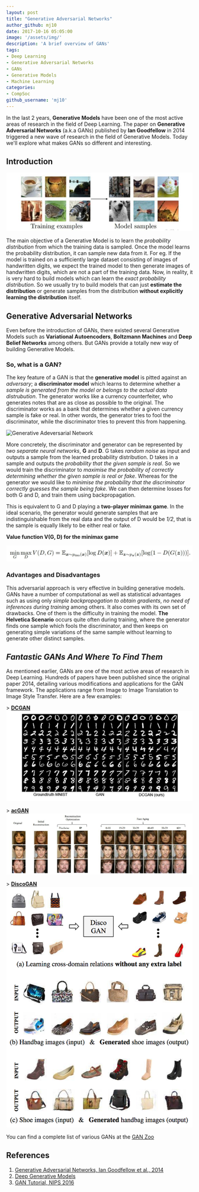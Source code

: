 ```yaml
---
layout: post
title: "Generative Adversarial Networks"
author_github: mj10
date: 2017-10-16 05:05:00
image: '/assets/img/'
description: 'A brief overview of GANs'
tags:
- Deep Learning
- Generative Adversarial Networks
- GANs
- Generative Models
- Machine Learning
categories:
- CompSoc
github_username: 'mj10'
---
```

In the last 2 years, **Generative Models** have been one of the most active areas of research in the field of Deep Learning. The paper on **Generative Adversarial Networks** (a.k.a GANs) published by **Ian Goodfellow** in 2014 triggered a new wave of research in the field of Generative Models. Today we'll explore what makes GANs so different and interesting. 

## Introduction

![Ideal Generative Model](/blog/assets/img/GAN/ideal-gen-model.jpeg)

The main objective of a Generative Model is to learn the *probability distribution* from which the training data is sampled. Once the model learns the probability distribution, it can sample new data from it. For eg. If the model is trained on a sufficiently large dataset consisting of images of handwritten digits, we expect the trained model to then generate images of handwritten digits, which are not a part of the training data. Now, in reality, it is very hard to build models which can learn the *exact probability distribution*. So we usually try to build models that can just **estimate the distribution** or generate samples from the distribution **without explicitly learning the distribution** itself. 

## Generative Adversarial Networks 
Even before the introduction of GANs, there existed several Generative Models such as **Variational Autoencoders**, **Boltzmann Machines** and **Deep Belief Networks** among others. But GANs provide a totally new way of building Generative Models.

### So, what is a GAN?
The key feature of a GAN is that the **generative model** is pitted against an *adversary*; a **discriminator model** which learns to determine whether a *sample is generated from the model or belongs to the actual data distrubution*. The generator works like a currency counterfeiter, who generates notes that are as close as possible to the original. The discriminator works as a bank that determines whether a given currency sample is fake or real. In other words, the generator tries to fool the discriminator, while the discriminator tries to prevent this from happening.

![Generative Adeversarial Network](/blog/assets/img/GAN/GAN.png)

More concretely, the discriminator and generator can be represented by *two separate neural networks*, **G** and **D**. G takes *random noise* as input and outputs a sample from the learned probability distribution. D takes in a sample and outputs the *probability that the given sample is real*. So we would train the discriminator to *maximise the probability of correctly determining whether the given sample is real or fake*. Whereas for the generator we would like to *minimise the probability that the discriminator correctly guesses the sample being fake*. We can then determine losses for both G and D, and train them using backpropagation. 

This is equivalent to G and D playing a **two-player minimax game**. In the ideal scenario, the generator would generate samples that are indistinguishable from the real data and the output of D would be *1/2*, that is the sample is equally likely to be either real or fake. 

__Value function V(G, D) for the minimax game__ 

![G and Minimax Game](/blog/assets/img/GAN/minimax-objective.jpeg)

### Advantages and Disadvantages

This adversarial approach is very effective in building generative models. GANs have a number of computational as well as statistical advantages such as using only *simple backpropogation to obtain gradients*, *no need of inferences during training* among others. It also comes with its own set of drawbacks. One of them is the difficulty in training the model. **The Helvetica Scenario** occurs quite often during training, where the generator finds one sample which fools the discriminator, and then keeps on generating simple variations of the same sample without learning to generate other distinct samples.

## _Fantastic GANs And Where To Find Them_
As mentioned earlier, GANs are one of the most active areas of research in Deep Learning. Hundreds of papers have been published since the original paper 2014, detailing various modifications and applications for the GAN framework. The applications range from Image to Image Translation to Image Style Transfer. Here are a few examples:

\> [**DCGAN**](https://arxiv.org/abs/1511.06434)
![DCGAN](/blog/assets/img/GAN/dcgan.jpeg)

\> [**acGAN**](https://arxiv.org/abs/1702.01983)
![acGAN](/blog/assets/img/GAN/acgan.jpeg)

\> [**DiscoGAN**](https://arxiv.org/abs/1703.05192)
![DiscoGAN](/blog/assets/img/GAN/discogan.png)

You can find a complete list of various GANs at the [GAN Zoo](https://github.com/hindupuravinash/the-gan-zoo)

## References
1. [Generative Adversarial Networks, Ian Goodfellow et al., 2014](https://arxiv.org/abs/1406.2661)
2. [Deep Generative Models](http://www.deeplearningbook.org/contents/generative_models.html)
3. [GAN Tutorial, NIPS 2016](https://arxiv.org/abs/1701.00160)